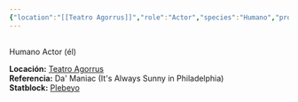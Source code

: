 ```yaml
---
{"location":"[[Teatro Agorrus]]","role":"Actor","species":"Humano","pronouns":"él","reference":"Da' Maniac (It's Always Sunny in Philadelphia)","description":"Humano Actor (él)","statblock":"[[Plebeyo]]","type":"person","dg-publish":true,"dg-publish-dm":true,"permalink":"/personas/la-vibora/","dgPassFrontmatter":true}
---
```


<p><span><div data-callout-metadata="" data-callout-fold="" data-callout="info" class="callout node-insert-event"><div class="callout-title" dir="auto"><div class="callout-icon"><svg width="16" height="16"></svg></div><div class="callout-title-inner">Humano Actor (él)</div></div><div class="callout-content">
<p dir="auto"><strong>Locación:</strong> <a data-tooltip-position="top" aria-label="Lugares/Teatro Agorrus.md" data-href="Lugares/Teatro Agorrus.md" href="Lugares/Teatro Agorrus.md" class="internal-link" target="_blank" rel="noopener nofollow">Teatro Agorrus</a><br>
<strong>Referencia:</strong> Da' Maniac (It's Always Sunny in Philadelphia)<br>
<strong>Statblock:</strong> <a data-tooltip-position="top" aria-label="Statblocks/Plebeyo.md" data-href="Statblocks/Plebeyo.md" href="Statblocks/Plebeyo.md" class="internal-link" target="_blank" rel="noopener nofollow">Plebeyo</a></p>
</div></div></span></p>